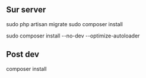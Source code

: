 ## Sur server 


sudo php artisan migrate
sudo composer install 

sudo composer install --no-dev --optimize-autoloader

## Post dev 

composer install 